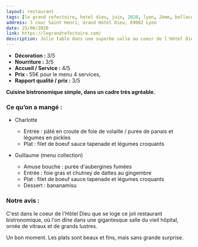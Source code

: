 ```yaml
---
layout: restaurant
tags: [le grand refectoire, hotel dieu, juin, 2020, lyon, 2ème, bellecour]
address: 3 cour Saint Henri, Grand Hôtel Dieu, 69002 Lyon 
date: 25/06/2020
link: https://legrandrefectoire.com/
description: Jolie table dans une superbe salle au coeur de l'Hôtel Dieu.  
---
```


* **Décoration :** 3/5
* **Nourriture :** 3/5
* **Accueil / Service :** 4/5
* **Prix :** 55€ pour le menu 4 services, 
* **Rapport qualité / prix :** 3/5

**Cuisine bistronomique simple, dans un cadre très agréable.**

### Ce qu’on a mangé : 
  * Charlotte 
    * Entrée : pâté en croute de foie de volaille / purée de panais et légumes en pickles 
    * Plat : filet de boeuf sauce tapenade et légumes croquants
  
  * Guillaume (menu collection)
    * Amuse bouche : purée d'aubergines fumées 
    * Entrée : foie gras et chutney de dattes au gingembre 
    * Plat : filet de boeuf sauce tapenade et légumes croquants 
    * Dessert : bananamisu 
    
### Notre avis :
C'est dans le coeur de l'Hôtel Dieu que se loge ce joli restaurant bistronomique, où l'on dîne dans une gigantesque salle du vieil hôpital, ornée de vitraux et de grands lustres. 

Un bon moment. Les plats sont beaux et fins, mais sans grande surprise. 

  
